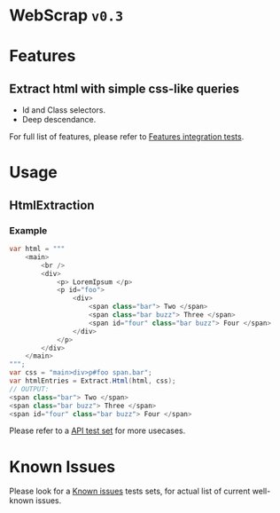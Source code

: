 WebScrap `v0.3`
=======

Features
=======

## Extract html with simple css-like queries
- Id and Class selectors.
- Deep descendance.


For full list of features, please refer to [Features integration tests](/WebScrap.Tests.IntegrationTests/Features/).

Usage
=======

HtmlExtraction
----------------
### Example

```csharp
var html = """
    <main>
        <br />
        <div>
            <p> LoremIpsum </p>
            <p id="foo"> 
                <div>
                    <span class="bar"> Two </span>
                    <span class="bar buzz"> Three </span>
                    <span id="four" class="bar buzz"> Four </span>
                </div>
            </p>
        </div>
    </main>
""";
var css = "main>div>p#foo span.bar";
var htmlEntries = Extract.Html(html, css);
// OUTPUT:
<span class="bar"> Two </span>
<span class="bar buzz"> Three </span>
<span id="four" class="bar buzz"> Four </span>
```

Please refer to a [API test set](./Api/WebScrap.API.Tests/) for more usecases.

Known Issues
======
Please look for a [Known issues](https://github.com/search?q=repo%3AAlex-Kozachenko%2FWebScrap+KnownIssues.cs&type=code) tests sets, for actual list of current well-known issues.
